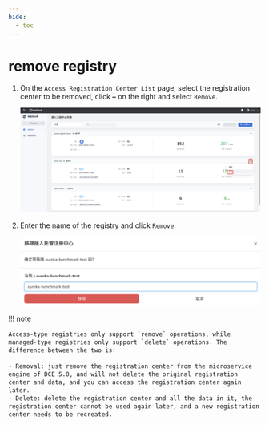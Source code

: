 ```yaml
---
hide:
  - toc
---
```


# remove registry

1. On the `Access Registration Center List` page, select the registration center to be removed, click **`⋯`** on the right and select `Remove`.

    ![Enter the delete page](imgs/delete-1.png)

2. Enter the name of the registry and click `Remove`.

    ![Enter the delete page](imgs/delete-2.png)

!!! note

    Access-type registries only support `remove` operations, while managed-type registries only support `delete` operations. The difference between the two is:

    - Removal: just remove the registration center from the microservice engine of DCE 5.0, and will not delete the original registration center and data, and you can access the registration center again later.
    - Delete: delete the registration center and all the data in it, the registration center cannot be used again later, and a new registration center needs to be recreated.